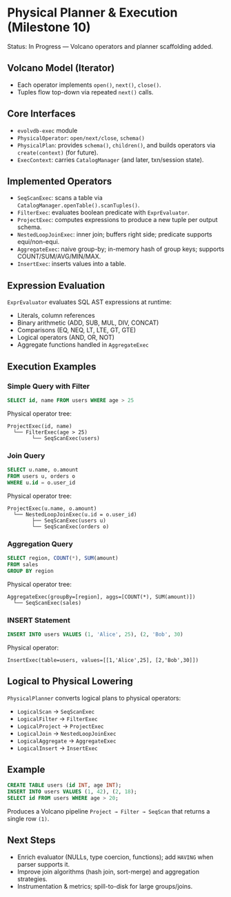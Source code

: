 # Physical Planner & Execution (Milestone 10)

Status: In Progress — Volcano operators and planner scaffolding added.

## Volcano Model (Iterator)
- Each operator implements `open()`, `next()`, `close()`.
- Tuples flow top-down via repeated `next()` calls.

## Core Interfaces
- `evolvdb-exec` module
- `PhysicalOperator`: `open/next/close`, `schema()`
- `PhysicalPlan`: provides `schema()`, `children()`, and builds operators via `create(context)` (for future).
- `ExecContext`: carries `CatalogManager` (and later, txn/session state).

## Implemented Operators
- `SeqScanExec`: scans a table via `CatalogManager.openTable().scanTuples()`.
- `FilterExec`: evaluates boolean predicate with `ExprEvaluator`.
- `ProjectExec`: computes expressions to produce a new tuple per output schema.
- `NestedLoopJoinExec`: inner join; buffers right side; predicate supports equi/non-equi.
- `AggregateExec`: naive group-by; in-memory hash of group keys; supports COUNT/SUM/AVG/MIN/MAX.
- `InsertExec`: inserts values into a table.

## Expression Evaluation

`ExprEvaluator` evaluates SQL AST expressions at runtime:
- Literals, column references
- Binary arithmetic (ADD, SUB, MUL, DIV, CONCAT)
- Comparisons (EQ, NEQ, LT, LTE, GT, GTE)
- Logical operators (AND, OR, NOT)
- Aggregate functions handled in `AggregateExec`

## Execution Examples

### Simple Query with Filter
```sql
SELECT id, name FROM users WHERE age > 25
```

Physical operator tree:
```
ProjectExec(id, name)
  └── FilterExec(age > 25)
        └── SeqScanExec(users)
```

### Join Query
```sql
SELECT u.name, o.amount 
FROM users u, orders o 
WHERE u.id = o.user_id
```

Physical operator tree:
```
ProjectExec(u.name, o.amount)
  └── NestedLoopJoinExec(u.id = o.user_id)
        ├── SeqScanExec(users u)
        └── SeqScanExec(orders o)
```

### Aggregation Query
```sql
SELECT region, COUNT(*), SUM(amount) 
FROM sales 
GROUP BY region
```

Physical operator tree:
```
AggregateExec(groupBy=[region], aggs=[COUNT(*), SUM(amount)])
  └── SeqScanExec(sales)
```

### INSERT Statement
```sql
INSERT INTO users VALUES (1, 'Alice', 25), (2, 'Bob', 30)
```

Physical operator:
```
InsertExec(table=users, values=[[1,'Alice',25], [2,'Bob',30]])
```

## Logical to Physical Lowering

`PhysicalPlanner` converts logical plans to physical operators:
- `LogicalScan` → `SeqScanExec`
- `LogicalFilter` → `FilterExec`
- `LogicalProject` → `ProjectExec`
- `LogicalJoin` → `NestedLoopJoinExec`
- `LogicalAggregate` → `AggregateExec`
- `LogicalInsert` → `InsertExec`

## Example
```sql
CREATE TABLE users (id INT, age INT);
INSERT INTO users VALUES (1, 42), (2, 18);
SELECT id FROM users WHERE age > 20;
```
Produces a Volcano pipeline `Project → Filter → SeqScan` that returns a single row `(1)`.

## Next Steps
- Enrich evaluator (NULLs, type coercion, functions); add `HAVING` when parser supports it.
- Improve join algorithms (hash join, sort-merge) and aggregation strategies.
- Instrumentation & metrics; spill-to-disk for large groups/joins.
